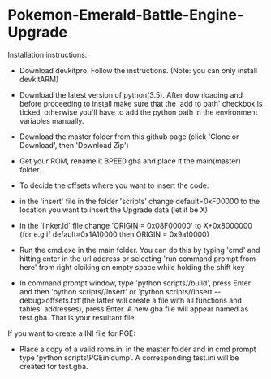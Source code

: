 # Pokemon-Emerald-Battle-Engine-Upgrade

Installation instructions:
- Download devkitpro. Follow the instructions.
(Note: you can only install devkitARM)

- Download the latest version of python(3.5).
After downloading and before proceeding to install make sure that the 'add to path' checkbox is ticked, otherwise you'll have to add the python path in the environment variables manually.

- Download the master folder from this github page
(click 'Clone or Download', then 'Download Zip')

- Get your ROM, rename it BPEE0.gba and place it the main(master) folder.

- To decide the offsets where you want to insert the code:

* in the 'insert' file in the folder 'scripts' change default=0xF00000 to the location you want to insert the Upgrade data (let it be X)

* in the 'linker.ld' file change 'ORIGIN = 0x08F00000' to X+0x8000000 (for e.g if default=0x1A10000 then ORIGIN = 0x9a10000)

- Run the cmd.exe in the main folder.
You can do this by typing 'cmd' and hitting enter in the url address or selecting 'run command prompt from here' from right clciking on empty space while holding the shift key

- In command prompt window, type 'python scripts//build', press Enter and then 'python scripts//insert' or 'python scripts//insert --debug>offsets.txt'(the latter will create a file with all functions and tables' addresses), press Enter.
A new gba file will appear named as test.gba.
That is your resultant file.

If you want to create a INI file for PGE:

- Place a copy of a valid roms.ini in the master folder and in cmd prompt type 'python scripts\PGEinidump'.
A corresponding test.ini will be created for test.gba.
